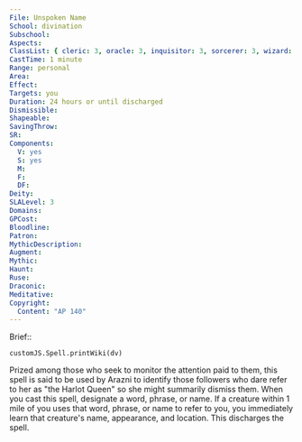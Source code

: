 ```yaml
---
File: Unspoken Name
School: divination
Subschool: 
Aspects: 
ClassList: { cleric: 3, oracle: 3, inquisitor: 3, sorcerer: 3, wizard: 3, witch: 3 }
CastTime: 1 minute
Range: personal
Area: 
Effect: 
Targets: you
Duration: 24 hours or until discharged
Dismissible: 
Shapeable: 
SavingThrow: 
SR: 
Components:
  V: yes
  S: yes
  M: 
  F: 
  DF: 
Deity: 
SLALevel: 3
Domains: 
GPCost: 
Bloodline: 
Patron: 
MythicDescription: 
Augment: 
Mythic: 
Haunt: 
Ruse: 
Draconic: 
Meditative: 
Copyright:
  Content: "AP 140"
---
```

Brief:: 

```dataviewjs
customJS.Spell.printWiki(dv)
```

Prized among those who seek to monitor the attention paid to them, this spell is said to be used by Arazni to identify those followers who dare refer to her as "the Harlot Queen" so she might summarily dismiss them. When you cast this spell, designate a word, phrase, or name. If a creature within 1 mile of you uses that word, phrase, or name to refer to you, you immediately learn that creature's name, appearance, and location. This discharges the spell.
